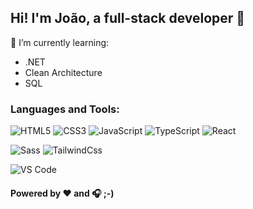 ## Hi! I'm João, a full-stack developer 👋

🌱 I’m currently learning:
- .NET
- Clean Architecture
- SQL

### Languages and Tools:

![HTML5](https://img.shields.io/badge/-HTML5-%23E44D27?style=flat-square&logo=html5&logoColor=ffffff)
![CSS3](https://img.shields.io/badge/-CSS3-%231572B6?style=flat-square&logo=css3)
![JavaScript](https://img.shields.io/badge/-JavaScript-%23F7DF1C?style=flat-square&logo=javascript&logoColor=000000&labelColor=%23F7DF1C&color=%23FFCE5A)
![TypeScript](https://img.shields.io/badge/-TypeScript-007ACC?style=flat-square&logo=typescript&logoColor=white)
![React](https://img.shields.io/badge/-ReactJs-61DAFB?logo=react&logoColor=white&style=for-the-badge)

![Sass](https://img.shields.io/badge/-Sass-%23CC6699?style=flat-square&logo=sass&logoColor=ffffff)
![TailwindCss](https://img.shields.io/badge/-TailwindCss-%231a202c?style=flat-square&logo=tailwind-css)

![VS Code](https://img.shields.io/badge/-VSCode-%23007ACC?style=flat-square&logo=visual-studio-code)


#### Powered by ❤ and 🎧 ;-)
